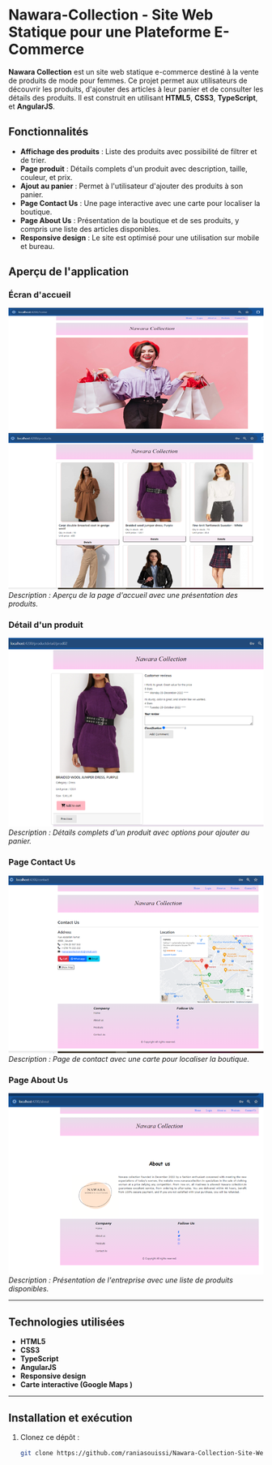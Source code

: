 # Nawara-Collection - Site Web Statique pour une Plateforme E-Commerce

**Nawara Collection** est un site web statique e-commerce destiné à la vente de produits de mode pour femmes. Ce projet permet aux utilisateurs de découvrir les produits, d'ajouter des articles à leur panier et de consulter les détails des produits. Il est construit en utilisant **HTML5**, **CSS3**, **TypeScript**, et **AngularJS**.

## Fonctionnalités

- **Affichage des produits** : Liste des produits avec possibilité de filtrer et de trier.
- **Page produit** : Détails complets d'un produit avec description, taille, couleur, et prix.
- **Ajout au panier** : Permet à l'utilisateur d'ajouter des produits à son panier.
- **Page Contact Us** : Une page interactive avec une carte pour localiser la boutique.
- **Page About Us** : Présentation de la boutique et de ses produits, y compris une liste des articles disponibles.
- **Responsive design** : Le site est optimisé pour une utilisation sur mobile et bureau.

## Aperçu de l'application

### Écran d'accueil
![Écran d'accueil](./src/assets/images/home.png) 
![Produits](./src/assets/images/product.png) 
*Description : Aperçu de la page d'accueil avec une présentation des produits.*

### Détail d'un produit
![Détails produit](./src/assets/images/detpro.png)  
*Description : Détails complets d'un produit avec options pour ajouter au panier.*

### Page Contact Us
![Contact Us](./src/assets/images/contact.png)  
*Description : Page de contact avec une carte pour localiser la boutique.*

### Page About Us
![About Us](./src/assets/images/about.png)  
*Description : Présentation de l'entreprise avec une liste de produits disponibles.*

---

## Technologies utilisées
- **HTML5**
- **CSS3**
- **TypeScript**
- **AngularJS**  
- **Responsive design**
- **Carte interactive (Google Maps )**

---

## Installation et exécution

1. Clonez ce dépôt :
   ```bash
   git clone https://github.com/raniasouissi/Nawara-Collection-Site-Web-Statique-pour-une-Plateforme-E-Commerce.git
